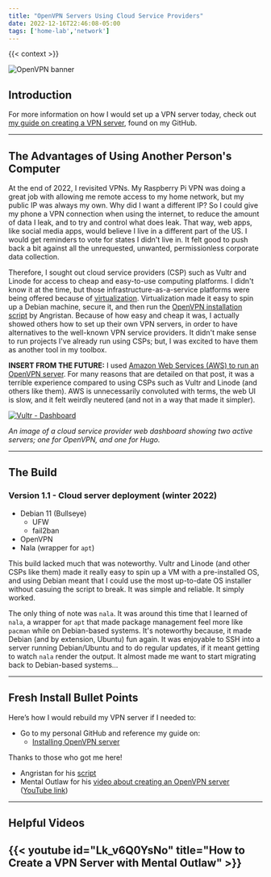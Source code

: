 ```yaml
---
title: "OpenVPN Servers Using Cloud Service Providers"
date: 2022-12-16T22:46:08-05:00
tags: ['home-lab','network']
---
```


{{< context >}}

![OpenVPN banner](/images/openvpn-banner.png)

## Introduction

For more information on how I would set up a VPN server today, check out [my guide on creating a VPN server](https://github.com/DavidVogelxyz/library/blob/master/servers/openvpn-server-on-debian.md), found on my GitHub.

---

## The Advantages of Using Another Person's Computer

At the end of 2022, I revisited VPNs. My Raspberry Pi VPN was doing a great job with allowing me remote access to my home network, but my public IP was always my own. Why did I want a different IP? So I could give my phone a VPN connection when using the internet, to reduce the amount of data I leak, and to try and control what does leak. That way, web apps, like social media apps, would believe I live in a different part of the US. I would get reminders to vote for states I didn't live in. It felt good to push back a bit against all the unrequested, unwanted, permissionless corporate data collection.

Therefore, I sought out cloud service providers (CSP) such as Vultr and Linode for access to cheap and easy-to-use computing platforms. I didn't know it at the time, but those infrastructure-as-a-service platforms were being offered because of [virtualization](/home-lab/virtualization/). Virtualization made it easy to spin up a Debian machine, secure it, and then run the [OpenVPN installation script](https://github.com/angristan/openvpn-install) by Angristan. Because of how easy and cheap it was, I actually showed others how to set up their own VPN servers, in order to have alternatives to the well-known VPN service providers. It didn't make sense to run projects I've already run using CSPs; but, I was excited to have them as another tool in my toolbox.

**INSERT FROM THE FUTURE:** I used [Amazon Web Services (AWS) to run an OpenVPN server](/home-lab/network/openvpn-aws). For many reasons that are detailed on that post, it was a terrible experience compared to using CSPs such as Vultr and Linode (and others like them). AWS is unnecessarily convoluted with terms, the web UI is slow, and it felt weirdly neutered (and not in a way that made it simpler).

[![Vultr - Dashboard](/images/cloud-dashboard.png "Vultr - Dashboard")](/images/cloud-dashboard.png)

*An image of a cloud service provider web dashboard showing two active servers; one for OpenVPN, and one for Hugo.*

---

## The Build

### Version 1.1 - Cloud server deployment (winter 2022)

- Debian 11 (Bullseye)
    - UFW
    - fail2ban
- OpenVPN
- Nala (wrapper for `apt`)

This build lacked much that was noteworthy. Vultr and Linode (and other CSPs like them) made it really easy to spin up a VM with a pre-installed OS, and using Debian meant that I could use the most up-to-date OS installer without casuing the script to break. It was simple and reliable. It simply worked.

The only thing of note was `nala`. It was around this time that I learned of `nala`, a wrapper for `apt` that made package management feel more like `pacman` while on Debian-based systems. It's noteworthy because, it made Debian (and by extension, Ubuntu) fun again. It was enjoyable to SSH into a server running Debian/Ubuntu and to do regular updates, if it meant getting to watch `nala` render the output. It almost made me want to start migrating back to Debian-based systems...

---

## Fresh Install Bullet Points

Here’s how I would rebuild my VPN server if I needed to:

- Go to my personal GitHub and reference my guide on:
    - [Installing OpenVPN server](https://github.com/DavidVogelxyz/library/blob/master/network/install-openvpn-server.md)

Thanks to those who got me here!

- Angristan for his [script](https://github.com/angristan/openvpn-install)
- Mental Outlaw for his [video about creating an OpenVPN server](https://odysee.com/@AlphaNerd:8/how-to-create-your-own-vpn-(and-why)) ([YouTube link](https://www.youtube.com/watch?v=Lk_v6Q0YsNo))

---

## Helpful Videos

## {{< youtube id="Lk_v6Q0YsNo" title="How to Create a VPN Server with Mental Outlaw" >}}

